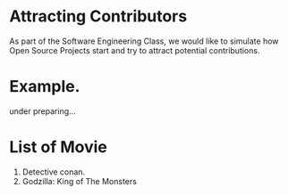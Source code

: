 # Attracting Contributors
As part of the Software Engineering Class, we would like to simulate how Open Source Projects start and try to attract potential contributions.

# Example. 
under preparing...

# List of Movie
1. Detective conan.
2. Godzilla: King of The Monsters
